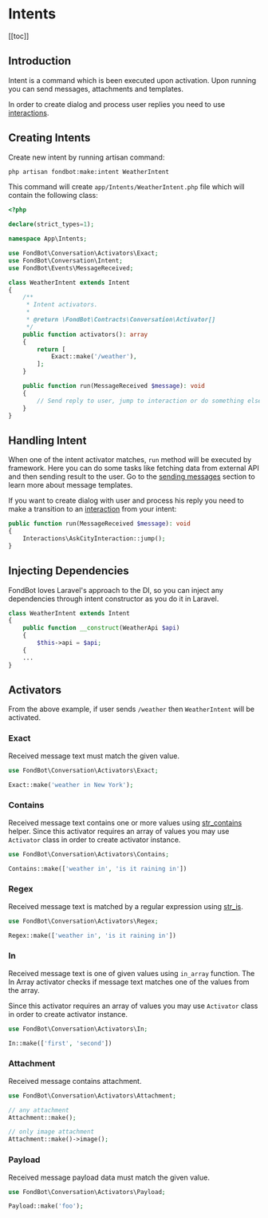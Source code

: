 # Intents

[[toc]]

## Introduction
Intent is a command which is been executed upon activation.
Upon running you can send messages, attachments and templates.

In order to create dialog and process user replies you need to use [interactions](/interactions).

## Creating Intents
Create new intent by running artisan command:

```bash
php artisan fondbot:make:intent WeatherIntent
```

This command will create `app/Intents/WeatherIntent.php` file which will contain the following class:

```php
<?php

declare(strict_types=1);

namespace App\Intents;

use FondBot\Conversation\Activators\Exact;
use FondBot\Conversation\Intent;
use FondBot\Events\MessageReceived;

class WeatherIntent extends Intent
{
    /**
     * Intent activators.
     *
     * @return \FondBot\Contracts\Conversation\Activator[]
     */
    public function activators(): array
    {
        return [
            Exact::make('/weather'),
        ];
    }

    public function run(MessageReceived $message): void
    {
        // Send reply to user, jump to interaction or do something else...
    }
}
```

## Handling Intent
When one of the intent activator matches, `run` method will be executed by framework.
Here you can do some tasks like fetching data from external API and then sending result to the user.
Go to the [sending messages](/sending-messages) section to learn more about message templates.

If you want to create dialog with user and process his reply you need to make a transition to an [interaction](/interactions) from your intent:

```php
public function run(MessageReceived $message): void
{
    Interactions\AskCityInteraction::jump();
}
```

## Injecting Dependencies

FondBot loves Laravel's approach to the DI, so you can inject any dependencies through intent constructor as you do it in Laravel.
 
```php
class WeatherIntent extends Intent
{
    public function __construct(WeatherApi $api) 
    {
        $this->api = $api;
    {   
    ...
}
```

## Activators
From the above example, if user sends `/weather` then `WeatherIntent` will be activated. 

### Exact

Received message text must match the given value.

```php
use FondBot\Conversation\Activators\Exact;

Exact::make('weather in New York');
```

### Contains

Received message text contains one or more values using [str_contains](https://laravel.com/docs/helpers#method-str-contains) helper.
Since this activator requires an array of values you may use `Activator` class in order to create activator instance.

```php
use FondBot\Conversation\Activators\Contains;

Contains::make(['weather in', 'is it raining in'])
```

### Regex

Received message text is matched by a regular expression using [str_is](https://laravel.com/docs/helpers#method-str-is).

```php
use FondBot\Conversation\Activators\Regex;

Regex::make(['weather in', 'is it raining in'])
```

### In

Received message text is one of given values using `in_array` function. 
The In Array activator checks if message text matches one of the values from the array.

Since this activator requires an array of values you may use `Activator` class in order to create activator instance.

```php
use FondBot\Conversation\Activators\In;

In::make(['first', 'second'])
```

### Attachment

Received message contains attachment.

```php
use FondBot\Conversation\Activators\Attachment;

// any attachment
Attachment::make();

// only image attachment
Attachment::make()->image();
```

### Payload

Received message payload data must match the given value.

```php
use FondBot\Conversation\Activators\Payload;

Payload::make('foo');
```
